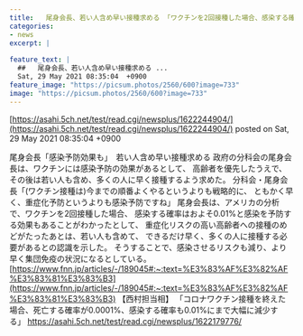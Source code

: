 ```yaml
---
title:   尾身会長、若い人含め早い接種求める 「ワクチンを2回接種した場合、感染する確率はおよそ0.01%」  
categories:
- news
excerpt: |
  
feature_text: |
  ##   尾身会長、若い人含め早い接種求める ...
  Sat, 29 May 2021 08:35:04  +0900
feature_image: "https://picsum.photos/2560/600?image=733"
image: "https://picsum.photos/2560/600?image=733"
---
```


[https://asahi.5ch.net/test/read.cgi/newsplus/1622244904/](https://asahi.5ch.net/test/read.cgi/newsplus/1622244904/)
posted on Sat, 29 May 2021 08:35:04  +0900

<!--more-->

尾身会長「感染予防効果も」　若い人含め早い接種求める 政府の分科会の尾身会長は、ワクチンには感染予防の効果があるとして、 高齢者を優先したうえで、その後は若い人も含め、多くの人に早く接種するよう求めた。 分科会・尾身会長「(ワクチン接種は)今までの順番よくやるというよりも戦略的に、 ともかく早く、重症化予防というよりも感染予防ですね」 尾身会長は、アメリカの分析で、ワクチンを2回接種した場合、 感染する確率はおよそ0.01%と感染を予防する効果もあることがわかったとして、 重症化リスクの高い高齢者への接種のめどがたったあとは、若い人も含めて、 できるだけ早く、多くの人に接種する必要があるとの認識を示した。 そうすることで、感染させるリスクも減り、より早く集団免疫の状況になるとしている。 [https://www.fnn.jp/articles/-/189045#:~:text=%E3%83%AF%E3%82%AF%E3%83%81%E3%83%B3](https://www.fnn.jp/articles/-/189045#:~:text=%E3%83%AF%E3%82%AF%E3%83%81%E3%83%B3) 【西村担当相】 「コロナワクチン接種を終えた場合、死亡する確率が0.0001%、感染する確率も0.01%にまで大幅に減少する」 https://asahi.5ch.net/test/read.cgi/newsplus/1622179776/
